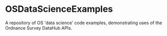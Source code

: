 # OSDataScienceExamples
A repository of OS 'data science' code examples, demonstrating uses of the Ordnance Survey DataHub APIs.
